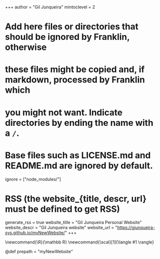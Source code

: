 <!--
Add here global page variables to use throughout your website.
-->
+++
author = "Gil Junqueira"
mintoclevel = 2

# Add here files or directories that should be ignored by Franklin, otherwise
# these files might be copied and, if markdown, processed by Franklin which
# you might not want. Indicate directories by ending the name with a `/`.
# Base files such as LICENSE.md and README.md are ignored by default.
ignore = ["node_modules/"]

# RSS (the website_{title, descr, url} must be defined to get RSS)
generate_rss = true
website_title = "Gil Junqueira Personal Website"
website_descr = "Gil Junqueira website"
website_url   = "https://gjunqueira-sys.github.io/myNewWebsite/"
+++

<!--
Add here global latex commands to use throughout your pages.
-->
\newcommand{\R}{\mathbb R}
\newcommand{\scal}[1]{\langle #1 \rangle}

@def prepath = "myNewWebsite"
